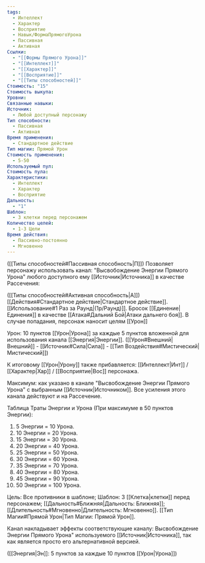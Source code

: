 ```yaml
---
tags:
  - Интеллект
  - Характер
  - Восприятие
  - Навык/ФормаПрямогоУрона
  - Пассивная
  - Активная
Ссылки:
  - "[[Формы Прямого Урона]]"
  - "[[Интеллект]]"
  - "[[Характер]]"
  - "[[Восприятие]]"
  - "[[Типы способностей]]"
Стоимость: "15"
Стоимость выкупа: 
Уровни: 
Связанные навыки: 
Источник:
  - Любой доступный персонажу
Тип способности:
  - Пассивная
  - Активная
Время применения:
  - Стандартное действие
Тип магии: Прямой Урон
Стоимость применения:
  - 5-50
Используемый пул: 
Стоимость пула: 
Характеристики:
  - Интеллект
  - Характер
  - Восприятие
Дальность:
  - "1"
Шаблон:
  - 3 клетки перед персонажем
Количество целей:
  - 1-3 Цели
Время действия:
  - Пассивно-постоянно
  - Мгновенно
---
```

([[Типы способностей#Пассивная способность|П]]) Позволяет персонажу использовать канал: "Высвобождение Энергии Прямого Урона" любого доступного ему [[Источник|Источника]] в качестве Рассечения:

([[Типы способностей#Активная способность|А]]) [[Действия#Стандартное действие|Стандартное действие]]. [[Использование#1 Раз за Раунд|(1р/Раунд)]]. Бросок [[Единение|Единения]] в качестве [[Атака#Дальний Бой|Атаки дальнего боя]]. В случае попадания, персонаж наносит целям [[Урон]]

Урон: 10 пунктов [[Урон|Урона]] за каждые 5 пунктов вложенной для использования канала [[Энергия|Энергии]]. ([[Урон#Внешний|Внешний]] - [[Источник#Сила|Сила]] - [[Тип Воздействия#Мистический|Мистический]])

К итоговому [[Урон|Урону]] также прибавляется: [[Интеллект|Инт]] / [[Характер|Хар]] / [[Восприятие|Вос]] персонажа.

Максимум: как указано в канале "Высвобождение Энергии Прямого Урона" с выбранным [[Источник|Источником]]. Все усиления этого канала действуют и на Рассечение. 

Таблица Траты Энергии и Урона
(При максимуме в 50 пунктов Энергии):

1. 5 Энергии = 10 Урона.
2. 10 Энергии = 20 Урона.
3. 15 Энергии = 30 Урона. 
4. 20 Энергии = 40 Урона.
5. 25 Энергии = 50 Урона.
6. 30 Энергии = 60 Урона.
7. 35 Энергии = 70 Урона.
8. 40 Энергии = 80 Урона.
9. 45 Энергии = 90 Урона.
10. 50 Энергии = 100 Урона. 

Цель: Все противники в шаблоне; Шаблон: 3 [[Клетка|клетки]] перед персонажем; [[Дальность#Ближняя|Дальность: Ближняя]]; [[Длительность#Мгновенно|Длительность: Мгновенно]]. [[Тип Магии#Прямой Урон|Тип Магии: Прямой Урон]].

Канал накладывает эффекты соответствующие каналу: Высвобождение Энергии Прямого Урона" используемого [[Источник|Источника]], так как является просто его альтернативной версией.

([[Энергия|Эн]]: 5 пунктов за каждые 10 пунктов [[Урон|Урона]])







